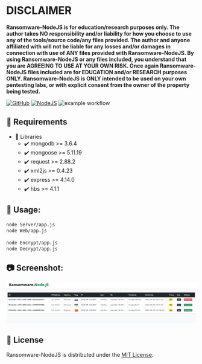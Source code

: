 # DISCLAIMER
**Ransomware-NodeJS is for education/research purposes only. The author takes NO responsibility and/or liability for how you choose to use any of the tools/source code/any files provided.
 The author and anyone affiliated with will not be liable for any losses and/or damages in connection with use of ANY files provided with Ransomware-NodeJS.
 By using Ransomware-NodeJS or any files included, you understand that you are AGREEING TO USE AT YOUR OWN RISK. Once again Ransomware-NodeJS files included are for EDUCATION and/or RESEARCH purposes ONLY.
 Ransomware-NodeJS is ONLY intended to be used on your own pentesting labs, or with explicit consent from the owner of the property being tested.** 

[![GitHub](https://img.shields.io/github/license/kadzicuh/Ransomware-NodeJS?style=flat)](LICENSE)
[![NodeJS](https://img.shields.io/badge/NodeJS-15.9.0+-success.svg?style=flat)](https://nodejs.org/en/download/)
![example workflow](https://github.com/kadzicuh/Ransomware-NodeJS/actions/workflows/codeql-analysis.yml/badge.svg)

## 📃 Requirements
* 📌 Libraries
  * ✔️ mongodb >= 3.6.4
  * ✔️ mongoose >= 5.11.19
  * ✔️ request >= 2.88.2
  * ✔️ xml2js >= 0.4.23
  * ✔️ express >= 4.14.0
  * ✔️ hbs >= 4.1.1

## 📃 Usage:
```
node Server/app.js
node Web/app.js

node Encrypt/app.js
node Decrypt/app.js
```

 ## 📷 Screenshot:
![Screenshot](Screenshot.png)

## 📃 License
Ransomware-NodeJS is distributed under the [MIT License](LICENSE).
